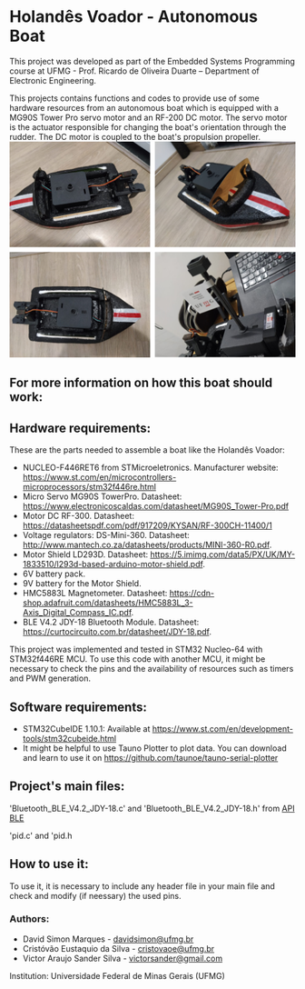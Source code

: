 # Holandês Voador - Autonomous Boat


This project was developed as part of the Embedded Systems Programming course at UFMG - Prof. Ricardo de Oliveira Duarte – Department of Electronic Engineering.

This projects contains functions and codes to provide use of some hardware resources from an autonomous boat which is equipped with a MG90S Tower Pro servo motor and an RF-200 DC motor. The servo motor is the actuator responsible for changing the boat's orientation through the rudder. The DC motor is coupled to the boat's propulsion propeller. 
![Holandês Voador](holandes_voador.jpg)

For more information on how this boat should work:
------
## Hardware requirements:

These are the parts needed to assemble a boat like the Holandês Voador:
- NUCLEO-F446RET6 from STMicroeletronics.
    Manufacturer website: https://www.st.com/en/microcontrollers-microprocessors/stm32f446re.html
- Micro Servo MG90S TowerPro.
    Datasheet: https://www.electronicoscaldas.com/datasheet/MG90S_Tower-Pro.pdf
- Motor DC RF-300.
    Datasheet: https://datasheetspdf.com/pdf/917209/KYSAN/RF-300CH-11400/1
- Voltage regulators: DS-Mini-360.
    Datasheet: http://www.mantech.co.za/datasheets/products/MINI-360-R0.pdf.
- Motor Shield LD293D.
    Datasheet: https://5.imimg.com/data5/PX/UK/MY-1833510/l293d-based-arduino-motor-shield.pdf.
- 6V battery pack.
- 9V battery for the Motor Shield.
- HMC5883L Magnetometer.
    Datasheet: https://cdn-shop.adafruit.com/datasheets/HMC5883L_3-Axis_Digital_Compass_IC.pdf.
- BLE V4.2 JDY-18 Bluetooth Module.
    Datasheet: https://curtocircuito.com.br/datasheet/JDY-18.pdf.


This project was implemented and tested in STM32 Nucleo-64 with STM32f446RE MCU. To use this code with another MCU, it might be necessary to check the pins and the availability of resources such as timers and PWM generation.

## Software requirements:
- STM32CubeIDE 1.10.1: Available at https://www.st.com/en/development-tools/stm32cubeide.html
- It might be helpful to use Tauno Plotter to plot data. You can download and learn to use it on https://github.com/taunoe/tauno-serial-plotter

## Project's main files:
 'Bluetooth_BLE_V4.2_JDY-18.c' and 'Bluetooth_BLE_V4.2_JDY-18.h' from [API BLE](https://github.com/opdpires/API_Bluetooth)
 
 'pid.c' and 'pid.h


## How to use it:

To use it, it is necessary to include any header file in your main file and check and modify (if neessary) the used pins.

### Authors:  
   * David Simon Marques - <davidsimon@ufmg.br>
   * Cristóvão Eustaquio da Silva - <cristovaoe@ufmg.br>
   * Victor Araujo Sander Silva - <victorsander@gmail.com>

Institution: Universidade Federal de Minas Gerais (UFMG)
